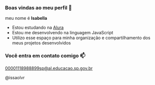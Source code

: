 ### Boas vindas ao meu perfil 🥰

meu nome é **Isabella**

- Estou estudando na [Alura](https://www.alura.com.br)
- Estou me desenvolvendo na linguagem JavaScript
- Utilizo esse espaço para minha organização e compartilhamento dos meus projetos desenvolvidos
  
 ### Você entra em contato comigo 📫

 00001118988899sp@al.educacao.sp.gov.br

 @issaolvr
